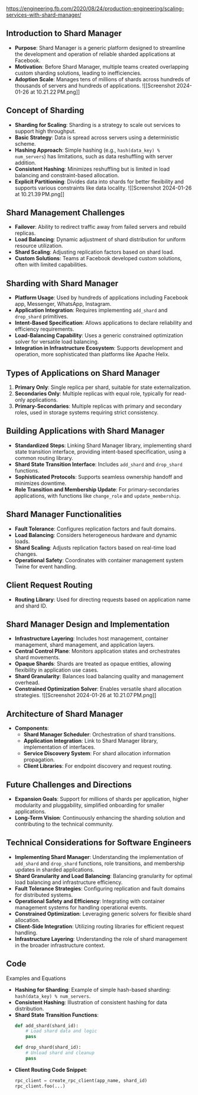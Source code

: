 https://engineering.fb.com/2020/08/24/production-engineering/scaling-services-with-shard-manager/

## Introduction to Shard Manager
- **Purpose**: Shard Manager is a generic platform designed to streamline the development and operation of reliable sharded applications at Facebook.
- **Motivation**: Before Shard Manager, multiple teams created overlapping custom sharding solutions, leading to inefficiencies.
- **Adoption Scale**: Manages tens of millions of shards across hundreds of thousands of servers and hundreds of applications.
![[Screenshot 2024-01-26 at 10.21.22 PM.png]]
## Concept of Sharding
- **Sharding for Scaling**: Sharding is a strategy to scale out services to support high throughput.
- **Basic Strategy**: Data is spread across servers using a deterministic scheme.
- **Hashing Approach**: Simple hashing (e.g., `hash(data_key) % num_servers`) has limitations, such as data reshuffling with server addition.
- **Consistent Hashing**: Minimizes reshuffling but is limited in load balancing and constraint-based allocation.
- **Explicit Partitioning**: Divides data into shards for better flexibility and supports various constraints like data locality.
![[Screenshot 2024-01-26 at 10.21.39 PM.png]]
## Shard Management Challenges
- **Failover**: Ability to redirect traffic away from failed servers and rebuild replicas.
- **Load Balancing**: Dynamic adjustment of shard distribution for uniform resource utilization.
- **Shard Scaling**: Adjusting replication factors based on shard load.
- **Custom Solutions**: Teams at Facebook developed custom solutions, often with limited capabilities.

## Sharding with Shard Manager
- **Platform Usage**: Used by hundreds of applications including Facebook app, Messenger, WhatsApp, Instagram.
- **Application Integration**: Requires implementing `add_shard` and `drop_shard` primitives.
- **Intent-Based Specification**: Allows applications to declare reliability and efficiency requirements.
- **Load-Balancing Capability**: Uses a generic constrained optimization solver for versatile load balancing.
- **Integration in Infrastructure Ecosystem**: Supports development and operation, more sophisticated than platforms like Apache Helix.

## Types of Applications on Shard Manager
1. **Primary Only**: Single replica per shard, suitable for state externalization.
2. **Secondaries Only**: Multiple replicas with equal role, typically for read-only applications.
3. **Primary-Secondaries**: Multiple replicas with primary and secondary roles, used in storage systems requiring strict consistency.

## Building Applications with Shard Manager
- **Standardized Steps**: Linking Shard Manager library, implementing shard state transition interface, providing intent-based specification, using a common routing library.
- **Shard State Transition Interface**: Includes `add_shard` and `drop_shard` functions.
- **Sophisticated Protocols**: Supports seamless ownership handoff and minimizes downtime.
- **Role Transition and Membership Update**: For primary-secondaries applications, with functions like `change_role` and `update_membership`.

## Shard Manager Functionalities
- **Fault Tolerance**: Configures replication factors and fault domains.
- **Load Balancing**: Considers heterogeneous hardware and dynamic loads.
- **Shard Scaling**: Adjusts replication factors based on real-time load changes.
- **Operational Safety**: Coordinates with container management system Twine for event handling.

## Client Request Routing
- **Routing Library**: Used for directing requests based on application name and shard ID.

## Shard Manager Design and Implementation
- **Infrastructure Layering**: Includes host management, container management, shard management, and application layers.
- **Central Control Plane**: Monitors application states and orchestrates shard movements.
- **Opaque Shards**: Shards are treated as opaque entities, allowing flexibility in application use cases.
- **Shard Granularity**: Balances load balancing quality and management overhead.
- **Constrained Optimization Solver**: Enables versatile shard allocation strategies.
![[Screenshot 2024-01-26 at 10.21.07 PM.png]]
## Architecture of Shard Manager
- **Components**:
  - **Shard Manager Scheduler**: Orchestration of shard transitions.
  - **Application Integration**: Link to Shard Manager library, implementation of interfaces.
  - **Service Discovery System**: For shard allocation information propagation.
  - **Client Libraries**: For endpoint discovery and request routing.

## Future Challenges and Directions
- **Expansion Goals**: Support for millions of shards per application, higher modularity and pluggability, simplified onboarding for smaller applications.
- **Long-Term Vision**: Continuously enhancing the sharding solution and contributing to the technical community.

## Technical Considerations for Software Engineers
- **Implementing Shard Manager**: Understanding the implementation of `add_shard` and `drop_shard` functions, role transitions, and membership updates in sharded applications.
- **Shard Granularity and Load Balancing**: Balancing granularity for optimal load balancing and infrastructure efficiency.
- **Fault Tolerance Strategies**: Configuring replication and fault domains for distributed systems.
- **Operational Safety and Efficiency**: Integrating with container management systems for handling operational events.
- **Constrained Optimization**: Leveraging generic solvers for flexible shard allocation.
- **Client-Side Integration**: Utilizing routing libraries for efficient request handling.
- **Infrastructure Layering**: Understanding the role of shard management in the broader infrastructure context.

## Code

 Examples and Equations
- **Hashing for Sharding**: Example of simple hash-based sharding: `hash(data_key) % num_servers`.
- **Consistent Hashing**: Illustration of consistent hashing for data distribution.
- **Shard State Transition Functions**:
  ```python
  def add_shard(shard_id):
      # Load shard data and logic
      pass

  def drop_shard(shard_id):
      # Unload shard and cleanup
      pass
  ```
- **Client Routing Code Snippet**:
  ```python
  rpc_client = create_rpc_client(app_name, shard_id)
  rpc_client.foo(...)
  ```